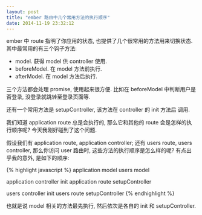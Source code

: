 ```yaml
---
layout: post
title: "ember 路由中几个常用方法的执行顺序"
date: 2014-11-19 23:32:12
---
```


ember 中 route 指明了你应用的状态, 也提供了几个很常用的方法用来切换状态. 其中最常用的有三个钩子方法:

- model.  获得 model 供 controller 使用.  
- beforeModel. 在 model 方法前执行.
- afterModel. 在 model 方法后执行.

三个方法都会处理 promise, 使用起来很方便. 比如在 beforeModel 中判断用户是否登录, 没登录就跳转至登录页面等.

还有一个常用方法是 setupController, 该方法在 controller 的 init 方法后 调用.

我们知道 application route 总是会执行的, 那么它和其他的 route 会是怎样的执行顺序呢? 今天我刚好碰到了这个问题.

假设我们有 application route, application controller; 还有 users route, users controller, 那么你访问 user
路由时, 这些方法的执行顺序是怎么样的呢? 有点出乎我的意外, 是如下的顺序:

{% highlight javascript %}
application model
users model 

application controller init
application route setupController

users controller init
users route setupController 
{% endhighlight %}

也就是说 model 相关的方法最先执行, 然后依次是各自的 init 和 setupController.
